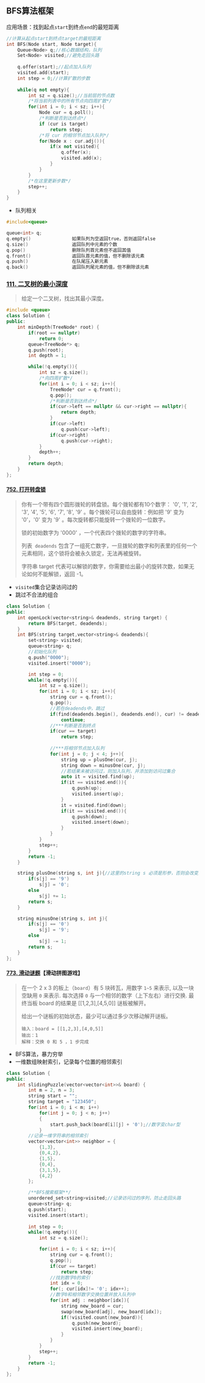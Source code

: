 ## BFS算法框架

应用场景：找到起点`start`到终点`end`的最短距离

``` c++
//计算从起点start到终点target的最短距离
int BFS(Node start, Node target){
    Queue<Node> q;//核心数据结构，队列
    Set<Node> visited;//避免走回头路
    
    q.offer(start);//起点加入队列
    visited.add(start);
    int step = 0;//计算扩散的步数
    
    while(q not empty){
        int sz = q.size();//当前层的节点数
        /*将当前列表中的所有节点向四周扩散*/
        for(int i = 0; i < sz; i++){
            Node cur = q.poll();
            /*判断是否到达终点*/
            if (cur is target)
                return step;
            /*将 cur 的相邻节点加入队列*/
            for(Node x : cur.adj()){
            	if(x not visited){
                    q.offer(x);
                    visited.add(x);
                }                
            }
        }
        /*在这里更新步数*/
        step++;
    }
}
```

- 队列相关

``` c++
#include<queue>

queue<int> q;
q.empty()               如果队列为空返回true，否则返回false
q.size()                返回队列中元素的个数
q.pop()                 删除队列首元素但不返回其值
q.front()               返回队首元素的值，但不删除该元素
q.push()                在队尾压入新元素
q.back()                返回队列尾元素的值，但不删除该元素
```



### [111. 二叉树的最小深度](https://leetcode-cn.com/problems/minimum-depth-of-binary-tree/)

> 给定一个二叉树，找出其最小深度。

 ``` c++
 #include <queue>
 class Solution {
 public:
     int minDepth(TreeNode* root) {
         if(root == nullptr) 
             return 0;
         queue<TreeNode*> q;
         q.push(root);
         int depth = 1;
 
         while(!q.empty()){
             int sz = q.size();
             /*向四周扩散*/
             for(int i = 0; i < sz; i++){
                 TreeNode* cur = q.front();
                 q.pop();
                 /*判断是否到达终点*/
                 if(cur->left == nullptr && cur->right == nullptr){
                     return depth;
                 }
                 if(cur->left)
                     q.push(cur->left);
                 if(cur->right)
                     q.push(cur->right);
             }
             depth++;
         } 
         return depth;
     }
 };
 ```

#### [752. 打开转盘锁](https://leetcode-cn.com/problems/open-the-lock/)

> 你有一个带有四个圆形拨轮的转盘锁。每个拨轮都有10个数字： '0', '1', '2', '3', '4', '5', '6', '7', '8', '9' 。每个拨轮可以自由旋转：例如把 '9' 变为  '0'，'0' 变为 '9' 。每次旋转都只能旋转一个拨轮的一位数字。
>
> 锁的初始数字为 '0000' ，一个代表四个拨轮的数字的字符串。
>
> 列表` deadends` 包含了一组死亡数字，一旦拨轮的数字和列表里的任何一个元素相同，这个锁将会被永久锁定，无法再被旋转。
>
> 字符串 target 代表可以解锁的数字，你需要给出最小的旋转次数，如果无论如何不能解锁，返回 -1。

- `visited`集合记录访问过的
- 跳过不合法的组合

``` c++
class Solution {
public:
    int openLock(vector<string>& deadends, string target) {
        return BFS(target, deadends);
    }
    int BFS(string target,vector<string>& deadends){
        set<string> visited;
        queue<string> q;
        //初始化队列
        q.push("0000");
        visited.insert("0000");

        int step = 0;
        while(!q.empty()){
            int sz = q.size();
            for(int i = 0; i < sz; i++){
                string cur = q.front();
                q.pop();
                //若在deadends中，跳过                
                if(find(deadends.begin(), deadends.end(), cur) != deadends.end())
                    continue;
                //***判断是否到终点
                if(cur == target)
                    return step;
                
                //***将相邻节点加入队列
                for(int j = 0; j < 4; j++){
                    string up = plusOne(cur, j);
                    string down = minusOne(cur, j);
                    //若结果未被访问过，则加入队列，并添加到访问过集合
                    auto it = visited.find(up);
                    if(it == visited.end()){
                        q.push(up);
                        visited.insert(up);
                    }
                    it = visited.find(down);
                    if(it == visited.end()){
                        q.push(down);
                        visited.insert(down);
                    }  
                }
            }
            step++;
        }
        return -1;
    }

    string plusOne(string s, int j){//这里的string s 必须是形参，否则会改变原来的值
        if(s[j] == '9')
            s[j] = '0';
        else
            s[j] += 1;
        return s;
    }

    string minusOne(string s, int j){
        if(s[j] == '0')
            s[j] = '9';
        else
            s[j] -= 1;
        return s;
    }
};
```

#### [773. 滑动谜题](https://leetcode-cn.com/problems/sliding-puzzle/)【滑动拼图游戏】

> 在一个 2 x 3 的板上（`board`）有 5 块砖瓦，用数字 `1~5` 来表示, 以及一块空缺用 `0` 来表示. 每次选择 `0` 与一个相邻的数字（上下左右）进行交换. 最终当板 board 的结果是 [[1,2,3],[4,5,0]] 谜板被解开。
>
> 给出一个谜板的初始状态，最少可以通过多少次移动解开谜板。
>
> ```
> 输入：board = [[1,2,3],[4,0,5]]
> 输出：1
> 解释：交换 0 和 5 ，1 步完成
> ```

- BFS算法，暴力穷举
- 一维数组映射索引，记录每个位置的相邻索引

``` c++
class Solution {
public:
    int slidingPuzzle(vector<vector<int>>& board) {
        int m = 2, n = 3; 
        string start = "";
        string target = "123450";
        for(int i = 0; i < m; i++)
            for(int j = 0; j < n; j++)
            {
                start.push_back(board[i][j] + '0');//数字变char型
            }
        //记录一维字符串的相邻索引
        vector<vector<int>> neighbor = {
            {1,3},
            {0,4,2},
            {1,5},
            {0,4},
            {3,1,5},
            {4,2}
        };

        /**BFS搜索框架**/
        unordered_set<string>visited;//记录访问过的序列，防止走回头路
        queue<string> q;
        q.push(start);
        visited.insert(start);
        
        int step = 0;
        while(!q.empty()){
            int sz = q.size();

            for(int i = 0; i < sz; i++){
                string cur = q.front();
                q.pop();
                if(cur == target)
                    return step;
                //找到数字0的索引
                int idx = 0;
                for(; cur[idx]!= '0'; idx++);
                //数字0和相邻数字交换位置并放入队列中
                for(int adj : neighbor[idx]){
                    string new_board = cur;
                    swap(new_board[adj], new_board[idx]);
                    if(!visited.count(new_board)){
                        q.push(new_board);
                        visited.insert(new_board);
                    }
                }
            }
            step++;
        }
        return -1;
    }
};
```

